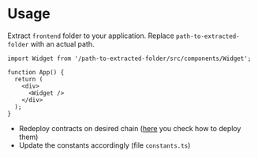 # Usage
Extract `frontend` folder to your application. Replace `path-to-extracted-folder` with an actual path.
```
import Widget from '/path-to-extracted-folder/src/components/Widget';

function App() {
  return (
    <div>
      <Widget />
    </div>
  );
}

```

- Redeploy contracts on desired chain ([here](https://github.com/sowell-owen/connext-widget/tree/main/packages/contracts#readme) you check how to deploy them)
- Update the constants accordingly (file `constants.ts`)
